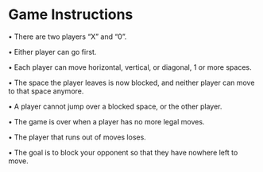# Game Instructions
 
•	There are two players “X” and “0”.

•	Either player can go first.

•	Each player can move horizontal, vertical, or diagonal, 1 or more spaces.

•	The space the player leaves is now blocked, and neither player can move to that space anymore.

•	A player cannot jump over a blocked space, or the other player.

•	The game is over when a player has no more legal moves.

•	The player that runs out of moves loses.

•	The goal is to block your opponent so that they have nowhere left to move.
